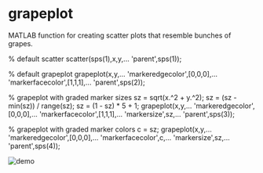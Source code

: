 # grapeplot
 MATLAB function for creating scatter plots that resemble bunches of grapes.
 
 % default scatter
scatter(sps(1),x,y,...
    'parent',sps(1));

% default grapeplot
grapeplot(x,y,...
    'markeredgecolor',[0,0,0],...
    'markerfacecolor',[1,1,1],...
    'parent',sps(2));

% grapeplot with graded marker sizes
sz = sqrt(x.^2 + y.^2);
sz = (sz - min(sz)) / range(sz);
sz = (1 - sz) * 5 + 1;
grapeplot(x,y,...
    'markeredgecolor',[0,0,0],...
    'markerfacecolor',[1,1,1],...
    'markersize',sz,...
    'parent',sps(3));

% grapeplot with graded marker colors
c = sz;
grapeplot(x,y,...
    'markeredgecolor',[0,0,0],...
    'markerfacecolor',c,...
    'markersize',sz,...
    'parent',sps(4));
 
![demo](https://user-images.githubusercontent.com/20165837/230928088-d032f2c4-f8ae-4593-8c73-24d1dd340981.png)
